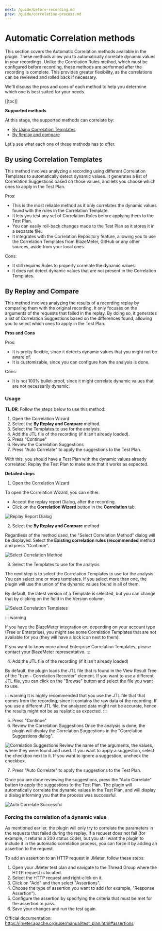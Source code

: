 ```yaml
---
next: /guide/before-recording.md
prev: /guide/correlation-process.md
---
```


# Automatic Correlation methods

This section covers the Automatic Correlation methods available in the plugin. These methods allow you to
automatically correlate dynamic values in your recordings. Unlike the Correlation Rules method, which must be
configured before recording, these methods are performed after the recording is complete. This provides greater
flexibility, as the correlations can be reviewed and rolled back if necessary. 

We'll discuss the pros and cons of each method to help you determine which one is best suited for your needs.

[[toc]]


**Supported methods**

At this stage, the supported methods can correlate by:

- [By Using Correlation Templates](#by-using-correlation-templates)
- [By Replay and compare](#by-replay-and-compare)

Let's see what each one of these methods has to offer.

## By using Correlation Templates

This method involves analyzing a recording using different Correlation Templates to automatically detect dynamic
values. It generates a list of Correlation Suggestions based on those values, and lets you choose which ones
to apply in the Test Plan.

Pros:

- This is the most reliable method as it only correlates the dynamic values found with the rules in the Correlation Template.
- It lets you test any set of Correlation Rules before applying them to the Test Plan.
- You can easily roll-back changes made to the Test Plan as it stores it in a separate file.
- It integrates with the Correlation Repository feature, allowing you to use the Correlation Templates from BlazeMeter,
  GitHub or any other sources, aside from your local ones.

Cons:

- It still requires Rules to properly correlate the dynamic values.
- It does not detect dynamic values that are not present in the Correlation Templates.

## By Replay and Compare

This method involves analyzing the results of a recording replay by comparing them with the original recording. It
only focuses on the arguments of the requests that failed in the replay. By doing so, it generates a list of
Correlation Suggestions based on the differences found, allowing you to select which ones to apply in the Test Plan.

**Pros and Cons**

Pros:
- It is pretty flexible, since it detects dynamic values that you might not be aware of.
- It is customizable, since you can configure how the analysis is done.

Cons:
- It is not 100% bullet-proof, since it might correlate dynamic values that are not necessarily dynamic.

### Usage

**TL;DR**: Follow the steps below to use this method:

1. Open the Correlation Wizard
2. Select the **By Replay and Compare** method.
3. Select the Templates to use for the analysis.
4. Add the JTL file of the recording (if it isn't already loaded).
5. Press "Continue"
6. Review the Correlation Suggestions
7. Press "Auto Correlate" to apply the suggestions to the Test Plan.

With this, you should have a Test Plan with the dynamic values already correlated. Replay the Test Plan to make sure
that it works as expected.

**Detailed steps**

1. Open the Correlation Wizard

To open the Correlation Wizard, you can either:
- Accept the replay report Dialog, after the recording.
- Click on the **Correlation Wizard** button in the **Correlation** tab.

![Replay Report Dialog](./assets/replay-report-dialog.png)

2. Select the **By Replay and Compare** method

Regardless of the method used, the "Select Correlation Method" dialog will be displayed.
Select the **Existing correlation rules (recommended** method and press "Continue".

![Select Correlation Method](./assets/select-correlation-method.png)

3. Select the Templates to use for the analysis

The next step is to select the Correlation Templates to use for the analysis. You can select one or more templates.
If you select more than one, the plugin will use the union of the dynamic values found in all of them.

By default, the latest version of a Template is selected, but you can change that by clicking on the field in the Version column.

![Select Correlation Templates](./assets/select-correlation-template.png)

::: warning

If you have the BlazeMeter integration on, depending on your account type (Free or Enterprise), you might see some 
Correlation Templates that are not available for you (they will have a lock icon next to them).

If you want to know more about Enterprise Correlation Templates, please contact your BlazeMeter representative.
:::

4. Add the JTL file of the recording (if it isn't already loaded)

By default, the plugin loads the JTL file that is found in the View Result Tree of the "bzm - Correlation Recorder" element.
If you want to use a different JTL file, you can click on the "Browse" button and select the file you want to use.

::: warning
It is highly recommended that you use the JTL file that that comes from the recording, since it contains the
raw data of the recording. If you use a different JTL file, the analyzed data might not be accurate, hence
the results might not be as realistic as expected.
:::

5. Press "Continue"
6. Review the Correlation Suggestions
Once the analysis is done, the plugin will display the Correlation Suggestions in the "Correlation Suggestions dialog".

![Correlation Suggestions](./assets/correlation-suggestions.png)
Review the name of the arguments, the values, where they were found and used. If you want to apply a suggestion,
select the checkbox next to it. If you want to ignore a suggestion, uncheck the checkbox.

7. Press "Auto Correlate" to apply the suggestions to the Test Plan.

Once you are done reviewing the suggestions, press the "Auto Correlate" button to apply the suggestions to the Test Plan.
The plugin will automatically correlate the dynamic values in the Test Plan, and will display a dialog informing you
that the process was successful.

![Auto Correlate Successful](./assets/auto-correlation-successful-dialog.png)


### Forcing the correlation of a dynamic value
As mentioned earlier, the plugin will only try to correlate the parameters in the requests that failed during the replay. If a request does not fail (for example, it returns a 200 status code), but you still want the plugin to include it in the automatic correlation process, you can force it by adding an assertion to the request.

To add an assertion to an HTTP request in JMeter, follow these steps:

1. Open your JMeter test plan and navigate to the Thread Group where the HTTP request is located.
2. Select the HTTP request and right-click on it.
3. Click on "Add" and then select "Assertions".
4. Choose the type of assertion you want to add (for example, "Response Assertion").
5. Configure the assertion by specifying the criteria that must be met for the assertion to pass.
6. Save your changes and run the test again.

Official documentation: https://jmeter.apache.org/usermanual/test_plan.html#assertions

